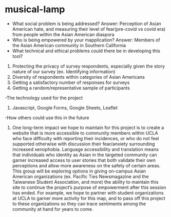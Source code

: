 # musical-lamp

- What social problem is being addressed?
Answer: Perception of Asian American hate, and measuring their level of fear(pre-covid vs covid era) from people within the Asian American diaspora
- Who is being empowered by your mapplication?
Answer: Members of the Asian American community in Southern California
- What technical and ethical problems could there be in developing this tool?
1. Protecting the privacy of survey respondents, especially given the story nature of our survey (ex. Identifying information)
2. Diversity of respondents within categories of Asian Americans
3. Getting a satisfactory number of responses for surveys
4. Getting a random/representative sample of participants

-The technology used for the project
 1. Javascript, Google Forms, Google Sheets, Leaflet
 
-How others could use this in the future
 1. One long-term impact we hope to maintain for this project is to create a website that is more accessible to community members within UCLA who face difficulty with reporting their incidences, or who do not feel supported otherwise with discussion their fear/anxiety surrounding increased xenophobia. Language accessibility and translation means that individuals who identity as Asian in the targeted community can garner increased access to user stories that both validate their own perceptions and allow more awareness on the safety of certain areas. This group will be exploring options in giving on-campus Asian American organizations (ex. Pacific Ties Newsmagazine and the Taiwanese Student Association, and more)  the ability to maintain this site to continue the project’s purpose of empowerment after this session has ended. For example, we hope to partner with student organizations at UCLA to garner more activity for this map, and to pass off this project to these organizations so they can trace sentiments among the community at hand for years to come. 
